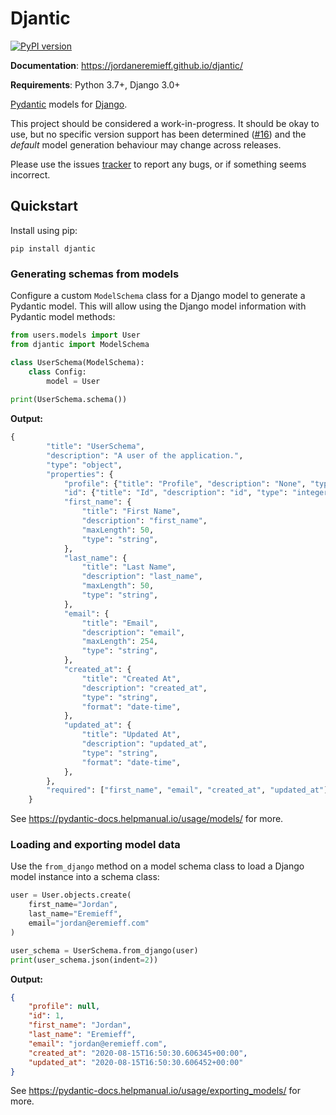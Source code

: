 # Djantic

[![PyPI version](https://badge.fury.io/py/djantic.svg)](https://badge.fury.io/py/djantic)

**Documentation**: https://jordaneremieff.github.io/djantic/

**Requirements**: Python 3.7+, Django 3.0+

[Pydantic](https://pydantic-docs.helpmanual.io/) models for [Django](https://www.djangoproject.com/).

This project should be considered a work-in-progress. It should be okay to use, but no specific version support has been determined ([#16](https://github.com/jordaneremieff/djantic/issues/16)) and the *default* model generation behaviour may change across releases.

Please use the issues [tracker](https://github.com/jordaneremieff/djantic/issues) to report any bugs, or if something seems incorrect.

## Quickstart

Install using pip:

```shell
pip install djantic
```

### Generating schemas from models

Configure a custom `ModelSchema` class for a Django model to generate a Pydantic model. This will allow using the Django model information with Pydantic model methods:

```python
from users.models import User
from djantic import ModelSchema

class UserSchema(ModelSchema):
    class Config:
        model = User
        
print(UserSchema.schema())

```

**Output:**

```python
{
        "title": "UserSchema",
        "description": "A user of the application.",
        "type": "object",
        "properties": {
            "profile": {"title": "Profile", "description": "None", "type": "integer"},
            "id": {"title": "Id", "description": "id", "type": "integer"},
            "first_name": {
                "title": "First Name",
                "description": "first_name",
                "maxLength": 50,
                "type": "string",
            },
            "last_name": {
                "title": "Last Name",
                "description": "last_name",
                "maxLength": 50,
                "type": "string",
            },
            "email": {
                "title": "Email",
                "description": "email",
                "maxLength": 254,
                "type": "string",
            },
            "created_at": {
                "title": "Created At",
                "description": "created_at",
                "type": "string",
                "format": "date-time",
            },
            "updated_at": {
                "title": "Updated At",
                "description": "updated_at",
                "type": "string",
                "format": "date-time",
            },
        },
        "required": ["first_name", "email", "created_at", "updated_at"],
    }
```

See https://pydantic-docs.helpmanual.io/usage/models/ for more.

### Loading and exporting model data

Use the `from_django` method on a model schema class to load a Django model instance into a schema class:


```python
user = User.objects.create(
    first_name="Jordan", 
    last_name="Eremieff", 
    email="jordan@eremieff.com"
)

user_schema = UserSchema.from_django(user)
print(user_schema.json(indent=2))

```

**Output:**

```json
{
    "profile": null,
    "id": 1,
    "first_name": "Jordan",
    "last_name": "Eremieff",
    "email": "jordan@eremieff.com",
    "created_at": "2020-08-15T16:50:30.606345+00:00",
    "updated_at": "2020-08-15T16:50:30.606452+00:00"
}
```

See https://pydantic-docs.helpmanual.io/usage/exporting_models/ for more.